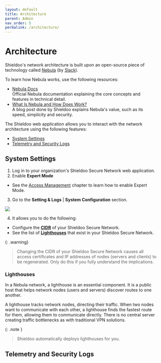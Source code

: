 ```yaml
---
layout: default
title: Architecture
parent: Admin
nav_order: 5
permalink: /architecture/
---
```


# Architecture
Shieldoo's network architecture is built upon an open-source piece of technology called [Nebula](https://github.com/slackhq/nebula) (by [Slack](https://github.com/slackhq)).

To learn how Nebula works, use the following resources:
- [Nebula Docs](https://nebula.defined.net/docs/)  
Official Nebula documentation explaining the core concepts and features in technical detail.
- [What Is Nebula and How Does Work?](https://www.shieldoo.io/blogs/what-is-nebula-and-how-it-works)  
A blog post done by Shieldoo explains Nebula's value, such as its speed, simplicity and security.

The Shieldoo web application allows you to interact with the network architecture using the following features:
- [System Settings](/architecture/#system-configuration)
- [Telemetry and Security Logs](/architecture/#system-logs)

## System Settings

1. Log in to your organization's Shieldoo Secure Network web application.
2. Enable __Expert Mode__
  - See the [Access Management](/access_management/) chapter to learn how to enable Expert Mode.
3. Go to the __Setting & Logs__ \| __System Configuration__ section.

  ![](../../images/Architecture01.gif)
  
4. It allows you to do the following:
  - Configure the [__CIDR__](https://www.rfc-editor.org/rfc/rfc4632) of your Shieldoo Secure Network.
  - See the list of [__Lighthouses__](/architecture/#lighthouses) that exist in your Shieldoo Secure Network.
  

{: .warning}
> Changing the CIDR of your Shieldoo Secure Network causes all access certificates and IP addresses of nodes (servers and clients) to be regenerated.
> Only do this if you fully understand the implications.

### Lighthouses
In a Nebula network, a lighthouse is an essential component. It is a public host that helps network nodes (users and servers) discover routes to one another.

A lighthouse tracks network nodes, directing their traffic. When two nodes want to communicate with each other, a lighthouse finds the fastest route for them, allowing them to communicate directly. There is no central server creating traffic bottlenecks as with traditional VPN solutions.

{: .note }
> Shieldoo automatically deploys lighthouses for you.

## Telemetry and Security Logs
<!---Telemetry Logs, Security Logs-->
